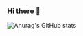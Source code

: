 ### Hi there 👋
![Anurag's GitHub stats](https://github-readme-stats.vercel.app/api?username=LucasXXI&count_private=true)

<!--
**LucasXXI/LucasXXI** is a ✨ _special_ ✨ repository because its `README.md` (this file) appears on your GitHub profile.

Here are some ideas to get you started:

- 🔭 I’m currently working on ...
- 🌱 I’m currently learning ...
- 👯 I’m looking to collaborate on ...
- 🤔 I’m looking for help with ...
- 💬 Ask me about ...
- 📫 How to reach me: ...
- 😄 Pronouns: ...
- ⚡ Fun fact: ...
-->
